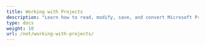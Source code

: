 ```yaml
---
title: Working with Projects
description: "Learn how to read, modify, save, and convert Microsoft Project MPP/XML files, edit properties of the tasks, resource, and resource assignments using Aspose.Tasks for .NET API."
type: docs
weight: 10
url: /net/working-with-projects/
---
```

